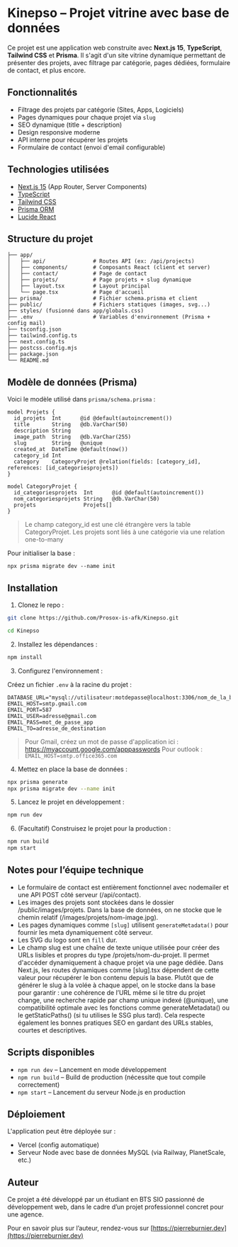 # Kinepso – Projet vitrine avec base de données

Ce projet est une application web construite avec **Next.js 15**, **TypeScript**, **Tailwind CSS** et **Prisma**. Il s'agit d'un site vitrine dynamique permettant de présenter des projets, avec filtrage par catégorie, pages dédiées, formulaire de contact, et plus encore.

## Fonctionnalités

-   Filtrage des projets par catégorie (Sites, Apps, Logiciels)
-   Pages dynamiques pour chaque projet via `slug`
-   SEO dynamique (title + description)
-   Design responsive moderne
-   API interne pour récupérer les projets
-   Formulaire de contact (envoi d'email configurable)

## Technologies utilisées

-   [Next.js 15](https://nextjs.org/) (App Router, Server Components)
-   [TypeScript](https://www.typescriptlang.org/)
-   [Tailwind CSS](https://tailwindcss.com/)
-   [Prisma ORM](https://www.prisma.io/)
-   [Lucide React](https://lucide.dev/)

## Structure du projet

```
├── app/
│   ├── api/               # Routes API (ex: /api/projects)
│   ├── components/        # Composants React (client et server)
│   ├── contact/           # Page de contact
│   ├── projets/           # Page projets + slug dynamique
│   ├── layout.tsx         # Layout principal
│   └── page.tsx           # Page d'accueil
├── prisma/                # Fichier schema.prisma et client
├── public/                # Fichiers statiques (images, svg...)
├── styles/ (fusionné dans app/globals.css)
├── .env                   # Variables d'environnement (Prisma + config mail)
├── tsconfig.json
├── tailwind.config.ts
├── next.config.ts
├── postcss.config.mjs
├── package.json
└── README.md
```

## Modèle de données (Prisma)

Voici le modèle utilisé dans `prisma/schema.prisma` :

```
model Projets {
  id_projets  Int      @id @default(autoincrement())
  title       String   @db.VarChar(50)
  description String
  image_path  String   @db.VarChar(255)
  slug        String   @unique
  created_at  DateTime @default(now())
  category_id Int
  category    CategoryProjet @relation(fields: [category_id], references: [id_categoriesprojets])
}

model CategoryProjet {
  id_categoriesprojets  Int      @id @default(autoincrement())
  nom_categoriesprojets String   @db.VarChar(50)
  projets               Projets[]
}

```

> Le champ category_id est une clé étrangère vers la table CategoryProjet. Les projets sont liés à une catégorie via une relation one-to-many

Pour initialiser la base :

`npx prisma migrate dev --name init`

## Installation

1. Clonez le repo :

```bash
git clone https://github.com/Prosox-is-afk/Kinepso.git

cd Kinepso
```

2. Installez les dépendances :

```bash
npm install
```

3. Configurez l'environnement :

Créez un fichier `.env` à la racine du projet :

```env
DATABASE_URL="mysql://utilisateur:motdepasse@localhost:3306/nom_de_la_base"
EMAIL_HOST=smtp.gmail.com
EMAIL_PORT=587
EMAIL_USER=adresse@gmail.com
EMAIL_PASS=mot_de_passe_app
EMAIL_TO=adresse_de_destination
```

> Pour Gmail, créez un mot de passe d'application ici : https://myaccount.google.com/apppasswords
> Pour outlook : `EMAIL_HOST=smtp.office365.com`

4. Mettez en place la base de données :

```bash
npx prisma generate
npx prisma migrate dev --name init
```

5. Lancez le projet en développement :

```bash
npm run dev
```

6. (Facultatif) Construisez le projet pour la production :

```bash
npm run build
npm start
```

## Notes pour l’équipe technique

-   Le formulaire de contact est entièrement fonctionnel avec nodemailer et une API POST côté serveur (/api/contact).
-   Les images des projets sont stockées dans le dossier /public/images/projets. Dans la base de données, on ne stocke que le chemin relatif (/images/projets/nom-image.jpg).
-   Les pages dynamiques comme `[slug]` utilisent `generateMetadata()` pour fournir les meta dynamiquement côté serveur.
-   Les SVG du logo sont en `fill` dur.
-   Le champ slug est une chaîne de texte unique utilisée pour créer des URLs lisibles et propres du type /projets/nom-du-projet. Il permet d'accéder dynamiquement à chaque projet via une page dédiée.
    Dans Next.js, les routes dynamiques comme [slug].tsx dépendent de cette valeur pour récupérer le bon contenu depuis la base.
    Plutôt que de générer le slug à la volée à chaque appel, on le stocke dans la base pour garantir : une cohérence de l’URL même si le titre du projet change, une recherche rapide par champ unique indexé (@unique), une compatibilité optimale avec les fonctions comme generateMetadata() ou le getStaticPaths() (si tu utilises le SSG plus tard).
    Cela respecte également les bonnes pratiques SEO en gardant des URLs stables, courtes et descriptives.

## Scripts disponibles

-   `npm run dev` – Lancement en mode développement
-   `npm run build` – Build de production (nécessite que tout compile correctement)
-   `npm start` – Lancement du serveur Node.js en production

## Déploiement

L'application peut être déployée sur :

-   Vercel (config automatique)
-   Serveur Node avec base de données MySQL (via Railway, PlanetScale, etc.)

## Auteur

Ce projet a été développé par un étudiant en BTS SIO passionné de développement web, dans le cadre d’un projet professionnel concret pour une agence.

Pour en savoir plus sur l’auteur, rendez-vous sur [https://pierreburnier.dev](https://pierreburnier.dev)
